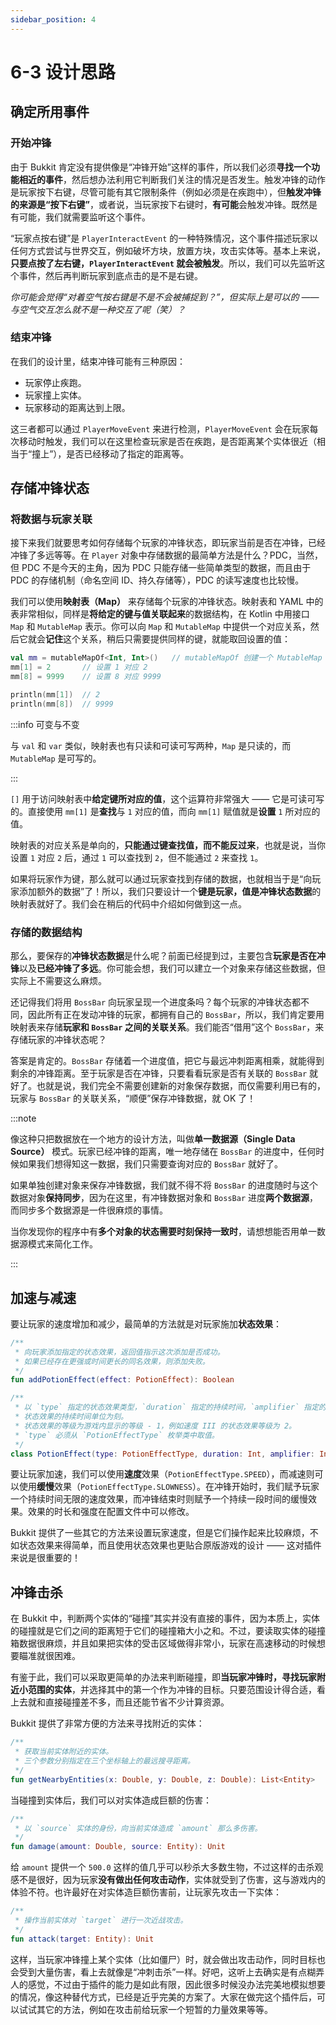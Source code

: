 ```yaml
---
sidebar_position: 4
---
```


# 6-3 设计思路

## 确定所用事件

### 开始冲锋

由于 Bukkit 肯定没有提供像是“冲锋开始”这样的事件，所以我们必须**寻找一个功能相近的事件**，然后想办法利用它判断我们关注的情况是否发生。触发冲锋的动作是玩家按下右键，尽管可能有其它限制条件（例如必须是在疾跑中），但**触发冲锋的来源是“按下右键”**，或者说，当玩家按下右键时，**有可能**会触发冲锋。既然是有可能，我们就需要监听这个事件。

“玩家点按右键”是 `PlayerInteractEvent` 的一种特殊情况，这个事件描述玩家以任何方式尝试与世界交互，例如破坏方块，放置方块，攻击实体等。基本上来说，**只要点按了左右键，`PlayerInteractEvent` 就会被触发**。所以，我们可以先监听这个事件，然后再判断玩家到底点击的是不是右键。

*你可能会觉得“对着空气按右键是不是不会被捕捉到？”，但实际上是可以的 —— 与空气交互怎么就不是一种交互了呢（笑）？*

### 结束冲锋

在我们的设计里，结束冲锋可能有三种原因：

- 玩家停止疾跑。
- 玩家撞上实体。
- 玩家移动的距离达到上限。

这三者都可以通过 `PlayerMoveEvent` 来进行检测，`PlayerMoveEvent` 会在玩家每次移动时触发，我们可以在这里检查玩家是否在疾跑，是否距离某个实体很近（相当于“撞上”），是否已经移动了指定的距离等。

## 存储冲锋状态

### 将数据与玩家关联

接下来我们就要思考如何存储每个玩家的冲锋状态，即玩家当前是否在冲锋，已经冲锋了多远等等。在 `Player` 对象中存储数据的最简单方法是什么？PDC，当然，但 PDC 不是今天的主角，因为 PDC 只能存储一些简单类型的数据，而且由于 PDC 的存储机制（命名空间 ID、持久存储等），PDC 的读写速度也比较慢。

我们可以使用**映射表（Map）** 来存储每个玩家的冲锋状态。映射表和 YAML 中的表非常相似，同样是**将给定的键与值关联起来**的数据结构，在 Kotlin 中用接口 `Map` 和 `MutableMap` 表示。你可以向 `Map` 和 `MutableMap` 中提供一个对应关系，然后它就会**记住**这个关系，稍后只需要提供同样的键，就能取回设置的值：

```kotlin
val mm = mutableMapOf<Int, Int>()   // mutableMapOf 创建一个 MutableMap 对象，键类型是 Int，值类型也是 Int
mm[1] = 2       // 设置 1 对应 2
mm[8] = 9999    // 设置 8 对应 9999

println(mm[1])  // 2
println(mm[8])  // 9999
```

:::info 可变与不变

与 `val` 和 `var` 类似，映射表也有只读和可读可写两种，`Map` 是只读的，而 `MutableMap` 是可写的。

:::

`[]` 用于访问映射表中**给定键所对应的值**，这个运算符非常强大 —— 它是可读可写的。直接使用 `mm[1]` 是**查找**与 `1` 对应的值，而向 `mm[1]` 赋值就是**设置** `1` 所对应的值。

映射表的对应关系是单向的，**只能通过键查找值，而不能反过来**，也就是说，当你设置 `1` 对应 `2` 后，通过 `1` 可以查找到 `2`，但不能通过 `2` 来查找 `1`。

如果将玩家作为键，那么就可以通过玩家查找到存储的数据，也就相当于是“向玩家添加额外的数据”了！所以，我们只要设计一个**键是玩家，值是冲锋状态数据**的映射表就好了。我们会在稍后的代码中介绍如何做到这一点。

### 存储的数据结构

那么，要保存的**冲锋状态数据**是什么呢？前面已经提到过，主要包含**玩家是否在冲锋**以及**已经冲锋了多远**。你可能会想，我们可以建立一个对象来存储这些数据，但实际上不需要这么麻烦。

还记得我们将用 `BossBar` 向玩家呈现一个进度条吗？每个玩家的冲锋状态都不同，因此所有正在发动冲锋的玩家，都拥有自己的 `BossBar`，所以，我们肯定要用映射表来存储**玩家和 `BossBar` 之间的关联关系**。我们能否“借用”这个 `BossBar`，来存储玩家的冲锋状态呢？

答案是肯定的。`BossBar` 存储着一个进度值，把它与最远冲刺距离相乘，就能得到剩余的冲锋距离。至于玩家是否在冲锋，只要看看玩家是否有关联的 `BossBar` 就好了。也就是说，我们完全不需要创建新的对象保存数据，而仅需要利用已有的，玩家与 `BossBar` 的关联关系，“顺便”保存冲锋数据，就 OK 了！

:::note

像这种只把数据放在一个地方的设计方法，叫做**单一数据源（Single Data Source）** 模式。玩家已经冲锋的距离，唯一地存储在 `BossBar` 的进度中，任何时候如果我们想得知这一数据，我们只需要查询对应的 `BossBar` 就好了。

如果单独创建对象来保存冲锋数据，我们就不得不将 `BossBar` 的进度随时与这个数据对象**保持同步**，因为在这里，有冲锋数据对象和 `BossBar` 进度**两个数据源**，而同步多个数据源是一件很麻烦的事情。

当你发现你的程序中有**多个对象的状态需要时刻保持一致时**，请想想能否用单一数据源模式来简化工作。

:::

## 加速与减速

要让玩家的速度增加和减少，最简单的方法就是对玩家施加**状态效果**：

```kotlin
/**
 * 向玩家添加指定的状态效果，返回值指示这次添加是否成功。
 * 如果已经存在更强或时间更长的同名效果，则添加失败。
 */
fun addPotionEffect(effect: PotionEffect): Boolean

/**
 * 以 `type` 指定的状态效果类型，`duration` 指定的持续时间，`amplifier` 指定的等级，构造一个状态效果对象。
 * 状态效果的持续时间单位为刻。
 * 状态效果的等级为游戏内显示的等级 - 1，例如速度 III 的状态效果等级为 2。
 * `type` 必须从 `PotionEffectType` 枚举类中取值。
 */
class PotionEffect(type: PotionEffectType, duration: Int, amplifier: Int)
```

要让玩家加速，我们可以使用**速度**效果（`PotionEffectType.SPEED`），而减速则可以使用**缓慢**效果（`PotionEffectType.SLOWNESS`）。在冲锋开始时，我们赋予玩家一个持续时间无限的速度效果，而冲锋结束时则赋予一个持续一段时间的缓慢效果。效果的时长和强度在配置文件中可以修改。

Bukkit 提供了一些其它的方法来设置玩家速度，但是它们操作起来比较麻烦，不如状态效果来得简单，而且使用状态效果也更贴合原版游戏的设计 —— 这对插件来说是很重要的！

## 冲锋击杀

在 Bukkit 中，判断两个实体的“碰撞”其实并没有直接的事件，因为本质上，实体的碰撞就是它们之间的距离短于它们的碰撞箱大小之和。不过，要读取实体的碰撞箱数据很麻烦，并且如果把实体的受击区域做得非常小，玩家在高速移动的时候想要瞄准就很困难。

有鉴于此，我们可以采取更简单的办法来判断碰撞，即**当玩家冲锋时，寻找玩家附近小范围的实体**，并选择其中的第一个作为冲锋的目标。只要范围设计得合适，看上去就和直接碰撞差不多，而且还能节省不少计算资源。

Bukkit 提供了非常方便的方法来寻找附近的实体：

```kotlin
/**
 * 获取当前实体附近的实体。
 * 三个参数分别指定在三个坐标轴上的最远搜寻距离。
 */
fun getNearbyEntities(x: Double, y: Double, z: Double): List<Entity>
```

当碰撞到实体后，我们可以对实体造成巨额的伤害：

```kotlin
/**
 * 以 `source` 实体的身份，向当前实体造成 `amount` 那么多伤害。
 */
fun damage(amount: Double, source: Entity): Unit
```

给 `amount` 提供一个 `500.0` 这样的值几乎可以秒杀大多数生物，不过这样的击杀观感不是很好，因为玩家**没有做出任何攻击动作**，实体就受到了伤害，这与游戏内的体验不符。也许最好在对实体造巨额伤害前，让玩家先攻击一下实体：

```kotlin
/**
 * 操作当前实体对 `target` 进行一次近战攻击。
 */
fun attack(target: Entity): Unit
```

这样，当玩家冲锋撞上某个实体（比如僵尸）时，就会做出攻击动作，同时目标也会受到大量伤害，看上去就像是“冲刺击杀”一样。好吧，这听上去确实是有点糊弄人的感觉，不过由于插件的能力是如此有限，因此很多时候没办法完美地模拟想要的情况，像这种替代方式，已经是近乎完美的方案了。大家在做完这个插件后，可以试试其它的方法，例如在攻击前给玩家一个短暂的力量效果等等。